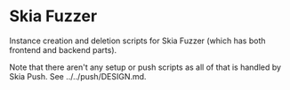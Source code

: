 Skia Fuzzer
===============================

Instance creation and deletion scripts for Skia Fuzzer (which has both frontend and backend parts).

Note that there aren't any setup or push scripts as all of that is handled by
Skia Push. See ../../push/DESIGN.md.

